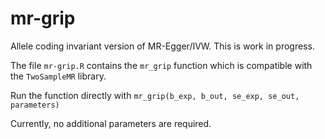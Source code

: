 # mr-grip
Allele coding invariant version of MR-Egger/IVW.  This is work in progress.

The file `mr-grip.R` contains the `mr_grip` function which is compatible with the `TwoSampleMR` library.

Run the function directly with
`mr_grip(b_exp, b_out, se_exp, se_out, parameters)`

Currently, no additional parameters are required.
